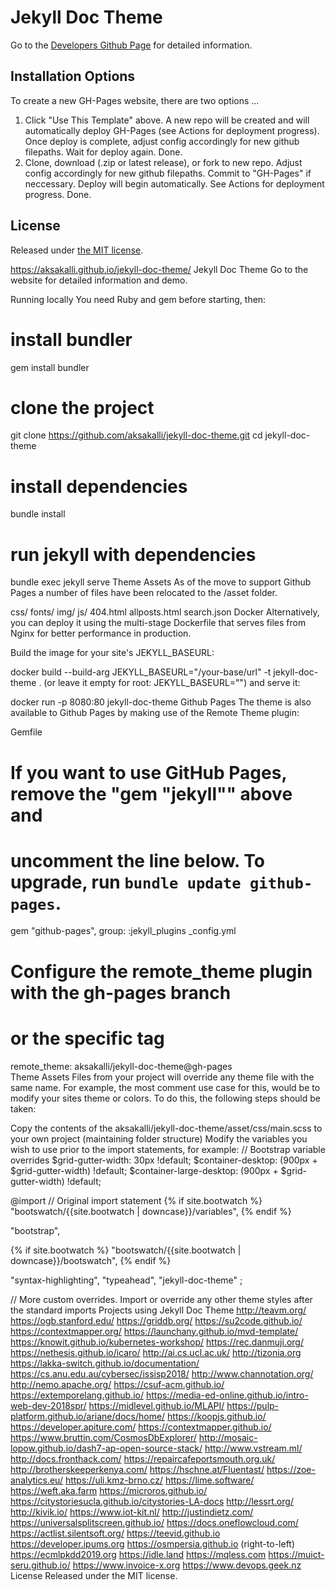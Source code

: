 # Jekyll Doc Theme

Go to the [Developers Github Page](https://github.com/aksakalli/jekyll-doc-theme) for detailed information.

## Installation Options

To create a new GH-Pages website, there are two options ...

1. Click "Use This Template" above. A new repo will be created and will automatically deploy GH-Pages (see Actions for deployment progress). Once deploy is complete, adjust config accordingly for new github filepaths. Wait for deploy again. Done.
2. Clone, download (.zip or latest release), or fork to new repo. Adjust config accordingly for new github filepaths. Commit to "GH-Pages" if neccessary. Deploy will begin automatically. See Actions for deployment progress. Done.

## License

Released under [the MIT license](LICENSE).

https://aksakalli.github.io/jekyll-doc-theme/
Jekyll Doc Theme
Go to the website for detailed information and demo.

Running locally
You need Ruby and gem before starting, then:

# install bundler
gem install bundler

# clone the project
git clone https://github.com/aksakalli/jekyll-doc-theme.git
cd jekyll-doc-theme

# install dependencies
bundle install

# run jekyll with dependencies
bundle exec jekyll serve
Theme Assets
As of the move to support Github Pages a number of files have been relocated to the /asset folder.

css/
fonts/
img/
js/
404.html
allposts.html
search.json
Docker
Alternatively, you can deploy it using the multi-stage Dockerfile that serves files from Nginx for better performance in production.

Build the image for your site's JEKYLL_BASEURL:

docker build --build-arg JEKYLL_BASEURL="/your-base/url" -t jekyll-doc-theme .
(or leave it empty for root: JEKYLL_BASEURL="") and serve it:

docker run -p 8080:80 jekyll-doc-theme
Github Pages
The theme is also available to Github Pages by making use of the Remote Theme plugin:

Gemfile

# If you want to use GitHub Pages, remove the "gem "jekyll"" above and
# uncomment the line below. To upgrade, run `bundle update github-pages`.
gem "github-pages", group: :jekyll_plugins
_config.yml

# Configure the remote_theme plugin with the gh-pages branch
# or the specific tag
remote_theme: aksakalli/jekyll-doc-theme@gh-pages   
Theme Assets
Files from your project will override any theme file with the same name. For example, the most comment use case for this, would be to modify your sites theme or colors. To do this, the following steps should be taken:

Copy the contents of the aksakalli/jekyll-doc-theme/asset/css/main.scss to your own project (maintaining folder structure)
Modify the variables you wish to use prior to the import statements, for example:
// Bootstrap variable overrides
$grid-gutter-width: 30px !default;
$container-desktop: (900px + $grid-gutter-width) !default;
$container-large-desktop: (900px + $grid-gutter-width) !default;

@import // Original import statement
  {% if site.bootwatch %}
    "bootswatch/{{site.bootwatch | downcase}}/variables",
  {% endif %}

  "bootstrap",

  {% if site.bootwatch %}
    "bootswatch/{{site.bootwatch | downcase}}/bootswatch",
  {% endif %}

  "syntax-highlighting",
  "typeahead",
  "jekyll-doc-theme"
;

// More custom overrides.
Import or override any other theme styles after the standard imports
Projects using Jekyll Doc Theme
http://teavm.org/
https://ogb.stanford.edu/
https://griddb.org/
https://su2code.github.io/
https://contextmapper.org/
https://launchany.github.io/mvd-template/
https://knowit.github.io/kubernetes-workshop/
https://rec.danmuji.org/
https://nethesis.github.io/icaro/
http://ai.cs.ucl.ac.uk/
http://tizonia.org
https://lakka-switch.github.io/documentation/
https://cs.anu.edu.au/cybersec/issisp2018/
http://www.channotation.org/
http://nemo.apache.org/
https://csuf-acm.github.io/
https://extemporelang.github.io/
https://media-ed-online.github.io/intro-web-dev-2018spr/
https://midlevel.github.io/MLAPI/
https://pulp-platform.github.io/ariane/docs/home/
https://koopjs.github.io/
https://developer.apiture.com/
https://contextmapper.github.io/
https://www.bruttin.com/CosmosDbExplorer/
http://mosaic-lopow.github.io/dash7-ap-open-source-stack/
http://www.vstream.ml/
http://docs.fronthack.com/
https://repaircafeportsmouth.org.uk/
http://brotherskeeperkenya.com/
https://hschne.at/Fluentast/
https://zoe-analytics.eu/
https://uli.kmz-brno.cz/
https://lime.software/
https://weft.aka.farm
https://microros.github.io/
https://citystoriesucla.github.io/citystories-LA-docs
http://lessrt.org/
http://kivik.io/
https://www.iot-kit.nl/
http://justindietz.com/
https://universalsplitscreen.github.io/
https://docs.oneflowcloud.com/
https://actlist.silentsoft.org/
https://teevid.github.io
https://developer.ipums.org
https://osmpersia.github.io (right-to-left)
https://ecmlpkdd2019.org
https://idle.land
https://mqless.com
https://muict-seru.github.io/
https://www.invoice-x.org
https://www.devops.geek.nz
License
Released under the MIT license.
